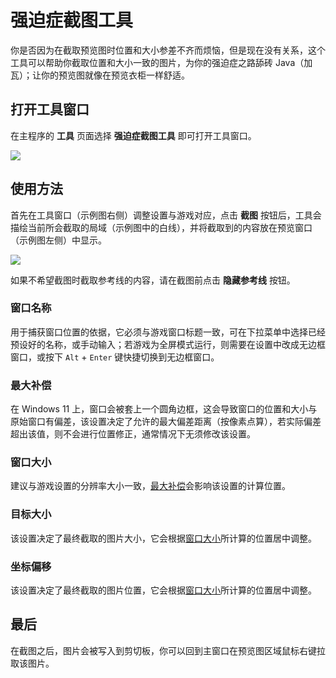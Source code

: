 # 强迫症截图工具

你是否因为在截取预览图时位置和大小参差不齐而烦恼，但是现在没有关系，这个工具可以帮助你截取位置和大小一致的图片，为你的强迫症之路舔砖 Java（加瓦）；让你的预览图就像在预览衣柜一样舒适。


## 打开工具窗口

在主程序的 **工具** 页面选择 **强迫症截图工具** 即可打开工具窗口。

![](/static/image/3dd3004c.png)


## 使用方法

首先在工具窗口（示例图右侧）调整设置与游戏对应，点击 **截图** 按钮后，工具会描绘当前所会截取的局域（示例图中的白线），并将截取到的内容放在预览窗口（示例图左侧）中显示。

![](/static/image/cddb9b58.png)

如果不希望截图时截取参考线的内容，请在截图前点击 **隐藏参考线** 按钮。

### 窗口名称

用于捕获窗口位置的依据，它必须与游戏窗口标题一致，可在下拉菜单中选择已经预设好的名称，或手动输入；若游戏为全屏模式运行，则需要在设置中改成无边框窗口，或按下 `Alt` + `Enter` 键快捷切换到无边框窗口。

### 最大补偿

在 Windows 11 上，窗口会被套上一个圆角边框，这会导致窗口的位置和大小与原始窗口有偏差，该设置决定了允许的最大偏差距离（按像素点算），若实际偏差超出该值，则不会进行位置修正，通常情况下无须修改该设置。

### 窗口大小

建议与游戏设置的分辨率大小一致，[最大补偿](#最大补偿)会影响该设置的计算位置。

### 目标大小

该设置决定了最终截取的图片大小，它会根据[窗口大小](#窗口大小)所计算的位置居中调整。

### 坐标偏移

该设置决定了最终截取的图片位置，它会根据[窗口大小](#窗口大小)所计算的位置居中调整。


## 最后

在截图之后，图片会被写入到剪切板，你可以回到主窗口在预览图区域鼠标右键拉取该图片。

